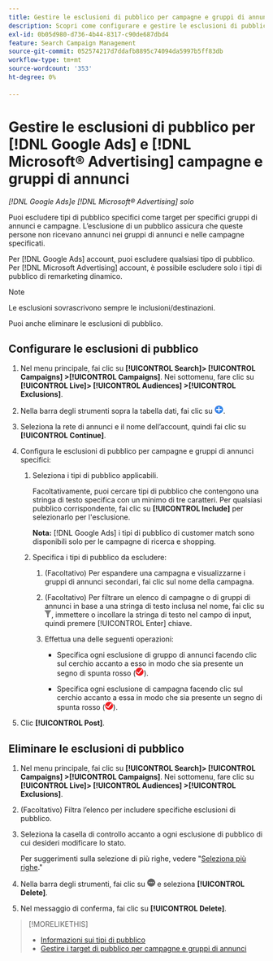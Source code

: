 ```yaml
---
title: Gestire le esclusioni di pubblico per campagne e gruppi di annunci
description: Scopri come configurare e gestire le esclusioni di pubblico per i [!DNL Google Ads] e [!DNL Microsoft® Advertising] campagne e gruppi di annunci.
exl-id: 0b05d980-d736-4b44-8317-c90de687dbd4
feature: Search Campaign Management
source-git-commit: 052574217d7ddafb8895c74094da5997b5ff83db
workflow-type: tm+mt
source-wordcount: '353'
ht-degree: 0%

---
```


# Gestire le esclusioni di pubblico per [!DNL Google Ads] e [!DNL Microsoft® Advertising] campagne e gruppi di annunci

*[!DNL Google Ads]e [!DNL Microsoft® Advertising] solo*

Puoi escludere tipi di pubblico specifici come target per specifici gruppi di annunci e campagne. L’esclusione di un pubblico assicura che queste persone non ricevano annunci nei gruppi di annunci e nelle campagne specificati.

Per [!DNL Google Ads] account, puoi escludere qualsiasi tipo di pubblico. Per [!DNL Microsoft Advertising] account, è possibile escludere solo i tipi di pubblico di remarketing dinamico.

>[!NOTE]
>
>Le esclusioni sovrascrivono sempre le inclusioni/destinazioni.

Puoi anche eliminare le esclusioni di pubblico.

## Configurare le esclusioni di pubblico

1. Nel menu principale, fai clic su **[!UICONTROL Search]> [!UICONTROL Campaigns] >[!UICONTROL Campaigns]**. Nei sottomenu, fare clic su **[!UICONTROL Live]> [!UICONTROL Audiences] >[!UICONTROL Exclusions]**.

1. Nella barra degli strumenti sopra la tabella dati, fai clic su ![Crea](/help/search-social-commerce/assets/add.png "Crea").

1. Seleziona la rete di annunci e il nome dell’account, quindi fai clic su **[!UICONTROL Continue]**.

1. Configura le esclusioni di pubblico per campagne e gruppi di annunci specifici:

   1. Seleziona i tipi di pubblico applicabili.

      Facoltativamente, puoi cercare tipi di pubblico che contengono una stringa di testo specifica con un minimo di tre caratteri. Per qualsiasi pubblico corrispondente, fai clic su **[!UICONTROL Include]** per selezionarlo per l&#39;esclusione.

      **Nota:** [!DNL Google Ads] i tipi di pubblico di customer match sono disponibili solo per le campagne di ricerca e shopping.

   1. Specifica i tipi di pubblico da escludere:

      1. (Facoltativo) Per espandere una campagna e visualizzarne i gruppi di annunci secondari, fai clic sul nome della campagna.

      1. (Facoltativo) Per filtrare un elenco di campagne o di gruppi di annunci in base a una stringa di testo inclusa nel nome, fai clic su ![Filtro](/help/search-social-commerce/assets/filter.png "Filtro"), immettere o incollare la stringa di testo nel campo di input, quindi premere [!UICONTROL Enter] chiave.

      1. Effettua una delle seguenti operazioni:

         * Specifica ogni esclusione di gruppo di annunci facendo clic sul cerchio accanto a esso in modo che sia presente un segno di spunta rosso (![Escludi](/help/search-social-commerce/assets/exclude.png "Escludi")).

         * Specifica ogni esclusione di campagna facendo clic sul cerchio accanto a essa in modo che sia presente un segno di spunta rosso (![Escludi](/help/search-social-commerce/assets/exclude.png "Escludi")).

1. Clic **[!UICONTROL Post]**.

## Eliminare le esclusioni di pubblico

1. Nel menu principale, fai clic su **[!UICONTROL Search]> [!UICONTROL Campaigns] >[!UICONTROL Campaigns]**. Nei sottomenu, fare clic su **[!UICONTROL Live]> [!UICONTROL Audiences] >[!UICONTROL Exclusions]**.

1. (Facoltativo) Filtra l’elenco per includere specifiche esclusioni di pubblico.

1. Seleziona la casella di controllo accanto a ogni esclusione di pubblico di cui desideri modificare lo stato.

   Per suggerimenti sulla selezione di più righe, vedere &quot;[Seleziona più righe](/help/search-social-commerce/common-tasks/navigation-editing-selection/multiple-rows-select.md).&quot;

1. Nella barra degli strumenti, fai clic su ![Altre azioni](/help/search-social-commerce/assets/more.png "Altre azioni") e seleziona **[!UICONTROL Delete]**.

1. Nel messaggio di conferma, fai clic su **[!UICONTROL Delete]**.

>[!MORELIKETHIS]
>
>* [Informazioni sui tipi di pubblico](audience-about.md)
>* [Gestire i target di pubblico per campagne e gruppi di annunci](/help/search-social-commerce/campaign-management/campaigns/audience-targets-manage.md)
